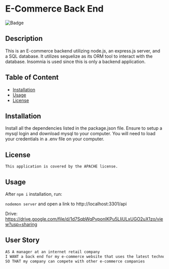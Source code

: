 # E-Commerce Back End

![Badge](https://img.shields.io/badge/License-APACHE-blue.svg)

## Description

This is an E-commerce backend utilizing node.js, an express.js server, and a SQL database. It utilizes sequelize as its ORM tool to interact with the database. Insomnia is used since this is only a backend application.

## Table of Content

- [Installation](#installation)
- [Usage](#usage)
- [License](./LICENSE-APACHE.md)

## Installation

Install all the dependencies listed in the package.json file. Ensure to setup a mysql login and download mysql to your computer. You will need to load your credentials in a .env file on your computer.

## License

    This application is covered by the APACHE license.

## Usage

After `npm i` installation, run:


`nodemon server` and open a link to http://localhost:3301/api

Drive: https://drive.google.com/file/d/1d7SqbWqPvponIKPu5LIiULxUGO2uX1zo/view?usp=sharing

## User Story

```md
AS A manager at an internet retail company
I WANT a back end for my e-commerce website that uses the latest technologies
SO THAT my company can compete with other e-commerce companies
```
